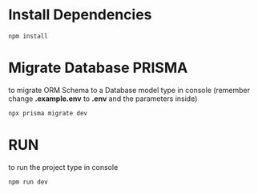 # Install Dependencies
```
npm install
```

# Migrate Database PRISMA
to migrate ORM Schema to a Database model type in console (remember change **.example.env** to **.env** and the parameters inside)
```
npx prisma migrate dev
```

# RUN
to run the project type in console
```
npm run dev
```

